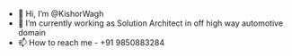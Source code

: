 - 👋 Hi, I’m @KishorWagh
- 🌱 I’m currently working as Solution Architect in off high way automotive domain
- 📫 How to reach me  - +91 9850883284

<!---
KishorWagh/KishorWagh is a ✨ special ✨ repository because its `README.md` (this file) appears on your GitHub profile.
You can click the Preview link to take a look at your changes.
--->
